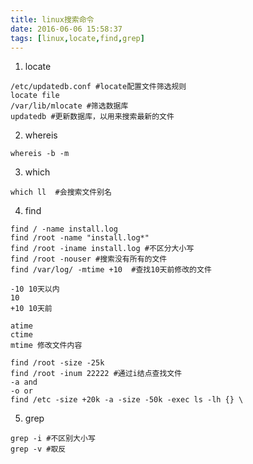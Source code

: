 ```yaml
---
title: linux搜索命令
date: 2016-06-06 15:58:37
tags: [linux,locate,find,grep]
---
```


1. locate 

```
/etc/updatedb.conf #locate配置文件筛选规则
locate file 
/var/lib/mlocate #筛选数据库
updatedb #更新数据库，以用来搜索最新的文件
```

2. whereis

```
whereis -b -m 
```

3. which

```
which ll  #会搜索文件别名
```

4. find

```
find / -name install.log
find /root -name "install.log*"
find /root -iname install.log #不区分大小写
find /root -nouser #搜索没有所有的文件
find /var/log/ -mtime +10  #查找10天前修改的文件

-10 10天以内
10 
+10 10天前

atime 
ctime
mtime 修改文件内容

find /root -size -25k
find /root -inum 22222 #通过i结点查找文件
-a and 
-o or
find /etc -size +20k -a -size -50k -exec ls -lh {} \

```

5. grep 

```
grep -i #不区别大小写
grep -v #取反
```


